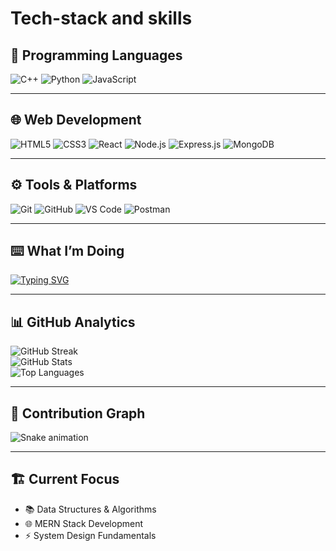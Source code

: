 # Tech-stack and skills

## 🚀 Programming Languages
![C++](https://img.shields.io/badge/C++-00599C?style=for-the-badge&logo=cplusplus&logoColor=white) 
![Python](https://img.shields.io/badge/Python-3776AB?style=for-the-badge&logo=python&logoColor=white) 
![JavaScript](https://img.shields.io/badge/JavaScript-F7DF1E?style=for-the-badge&logo=javascript&logoColor=black)

---

## 🌐 Web Development
![HTML5](https://img.shields.io/badge/HTML5-E34F26?style=for-the-badge&logo=html5&logoColor=white) 
![CSS3](https://img.shields.io/badge/CSS3-1572B6?style=for-the-badge&logo=css3&logoColor=white) 
![React](https://img.shields.io/badge/React-61DAFB?style=for-the-badge&logo=react&logoColor=black) 
![Node.js](https://img.shields.io/badge/Node.js-339933?style=for-the-badge&logo=node.js&logoColor=white) 
![Express.js](https://img.shields.io/badge/Express.js-000000?style=for-the-badge&logo=express&logoColor=white) 
![MongoDB](https://img.shields.io/badge/MongoDB-47A248?style=for-the-badge&logo=mongodb&logoColor=white)

---

## ⚙️ Tools & Platforms
![Git](https://img.shields.io/badge/Git-F05032?style=for-the-badge&logo=git&logoColor=white) 
![GitHub](https://img.shields.io/badge/GitHub-181717?style=for-the-badge&logo=github&logoColor=white) 
![VS Code](https://img.shields.io/badge/VS%20Code-007ACC?style=for-the-badge&logo=visual-studio-code&logoColor=white) 
![Postman](https://img.shields.io/badge/Postman-FF6C37?style=for-the-badge&logo=postman&logoColor=white)

---

## ⌨️ What I’m Doing
[![Typing SVG](https://readme-typing-svg.herokuapp.com?size=22&color=FF0080&width=600&lines=Learning+MERN+Stack;Solving+Data+Structures+%26+Algorithms;Exploring+System+Design)](https://git.io/typing-svg)

---

## 📊 GitHub Analytics
![GitHub Streak](https://streak-stats.demolab.com?user=Anu8587&theme=radical&border_radius=10)  
![GitHub Stats](https://github-readme-stats.vercel.app/api?username=Anu8587&show_icons=true&theme=radical)  
![Top Languages](https://github-readme-stats.vercel.app/api/top-langs/?username=Anu8587&layout=compact&theme=radical)

---

## 🐍 Contribution Graph
![Snake animation](https://github.com/Anu8587/Anu8587/blob/main/github-contribution-grid-snake.svg)

---

## 🏗️ Current Focus
- 📚 Data Structures & Algorithms  
- 🌐 MERN Stack Development  
- ⚡ System Design Fundamentals
